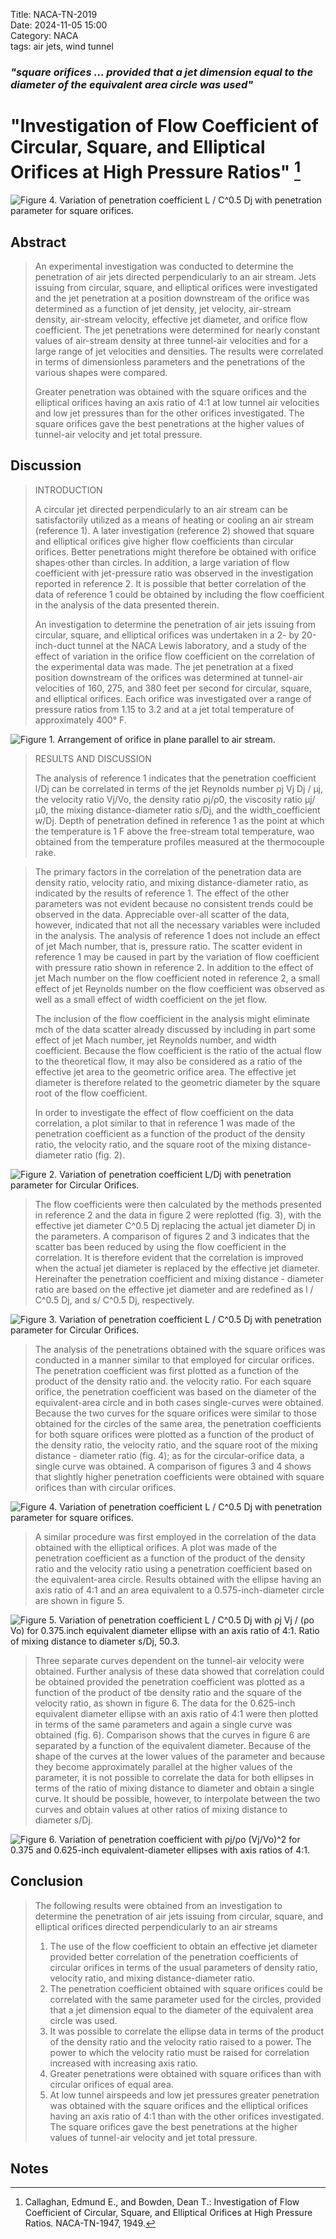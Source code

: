 Title: NACA-TN-2019  
Date: 2024-11-05 15:00  
Category: NACA  
tags: air jets, wind tunnel       

### _"square orifices ... provided that a jet dimension equal to the diameter of the equivalent area circle was used"_  

# "Investigation of Flow Coefficient of Circular, Square, and Elliptical Orifices at High Pressure Ratios" [^1]  

![Figure 4. Variation of penetration coefficient L / C^0.5 Dj with penetration parameter for square orifices.](/images%2FNACA-TN-2019x%2FFigure%204.png)  

## Abstract  

>An experimental investigation was conducted to determine the penetration of air jets directed perpendicularly to 
an air stream. Jets issuing from circular, square, and elliptical orifices were investigated and the jet 
penetration at a position downstream of the orifice was determined as a function of jet density, jet velocity, 
air-stream density, air-stream velocity, effective jet diameter, and orifice flow coefficient. 
The jet penetrations were determined for nearly constant values of air-stream density at three tunnel-air 
velocities and for a large range of jet velocities and densities. The results were correlated in terms of
dimensionless parameters and the penetrations of the various shapes were compared.
>
>Greater penetration was obtained with the square orifices and the elliptical orifices having an axis ratio of 4:1 
at low tunnel air velocities and low jet pressures than for the other orifices investigated. 
The square orifices gave the best penetrations at the higher values of tunnel-air velocity and jet total pressure.

## Discussion  

>INTRODUCTION  
> 
>A circular jet directed perpendicularly to an air stream can be satisfactorily utilized as a means of heating or 
cooling an air stream (reference 1). A later investigation (reference 2) showed
that square and elliptical orifices give higher flow coefficients
than circular orifices. Better penetrations might therefore be obtained with orifice shapes·other than circles. 
In addition, a large variation of flow coefficient with jet-pressure ratio was observed in the investigation 
reported in reference 2. It is possible that better correlation of the data of reference 1 could be obtained by 
including the flow coefficient in the analysis of the data presented therein.
>
>An investigation to determine the penetration of air jets issuing from circular, square, and elliptical orifices 
was undertaken in a 2- by 20-inch-duct tunnel at the NACA Lewis laboratory, and a study of the effect of variation 
in the orifice flow coefficient on the correlation of the experimental data was made. 
The jet penetration at a fixed position downstream of the orifices was determined at tunnel-air velocities of 
160, 275, and 380 feet per second for circular, square, and elliptical orifices. 
Each orifice was investigated over a range of pressure ratios from 1.15 to 3.2 and at a jet 
total temperature of approximately 400° F.

![Figure 1. Arrangement of orifice in plane parallel to air stream.](/images%2FNACA-TN-2019x%2FFigure%201.png)  

>RESULTS AND DISCUSSION  
> 
>The analysis of reference 1 indicates that the penetration coefficient l/Dj can be correlated in terms of the 
jet Reynolds
number ρj Vj Dj / μj, the velocity ratio Vj/Vo, the density ratio ρj/ρ0, the viscosity ratio µj/µ0, 
the mixing distance-diameter
ratio s/Dj, and the width_coefficient w/Dj. 
Depth of penetration defined in reference 1 as the point at which the temperature is 1 F above the free-stream 
total temperature, wao obtained from the temperature profiles measured at the thermocouple rake.

>The primary factors in the correlation of the penetration data are density ratio, velocity ratio, 
and mixing distance-diameter ratio, as indicated by the results of reference 1.	
The effect of the other parameters was not evident because no consistent trends could be observed in the data. 
Appreciable over-all scatter of the data, however, indicated that not all the necessary variables were included 
in the analysis. The analysis of reference 1 does not include an effect of jet Mach number, that is, pressure ratio. 
The scatter evident in reference 1 may be caused in part by the variation of flow coefficient with pressure ratio 
shown in reference 2. In addition to the effect of jet Mach number on the flow coefficient noted in reference 2, 
a small effect of jet Reynolds number on the
flow coefficient was observed as well as a small effect of width coefficient on the jet flow.  
> 
>The inclusion of the flow coefficient in the analysis might eliminate mch of the data scatter already discussed by 
including in part some effect of jet Mach number, jet Reynolds number, and width coefficient. 
Because the flow coefficient is the ratio of the actual flow to the theoretical flow, it may also be considered 
as a ratio of the effective jet area to the geometric orifice area. The effective jet diameter is therefore 
related to the geometric diameter by the square root of the flow coefficient.
> 
>In order to investigate the effect of flow coefficient on the data correlation, a plot similar to that in 
reference 1 was made of the penetration coefficient as a function of the product of the density ratio, 
the velocity ratio, and the square root of  the mixing distance-diameter ratio (fig. 2).  

![Figure 2. Variation of penetration coefficient L/Dj with penetration parameter for Circular Orifices.](/images%2FNACA-TN-2019x%2FFigure%202.png)   

>The flow coefficients were then calculated by the methods presented in reference 2 and the data in figure 2 
were replotted (fig. 3), with the effective jet diameter C^0.5 Dj replacing the actual jet diameter Dj in the
parameters. A comparison of figures 2 and 3 indicates that the scatter bas been reduced by using the flow 
coefficient in the correlation. It is therefore evident that the correlation is improved when the actual 
jet diameter is replaced by the effective jet diameter. Hereinafter the penetration coefficient and mixing 
distance - diameter ratio are based on the effective jet diameter and are
redefined as l / C^0.5 Dj, and s/ C^0.5 Dj, respectively.  

![Figure 3. Variation of penetration coefficient L / C^0.5 Dj with penetration parameter for Circular Orifices.](/images%2FNACA-TN-2019x%2FFigure%203.png)  

>The analysis of the penetrations obtained with the square orifices was conducted in a manner similar to that 
employed for circular orifices. The penetration coefficient was first plotted as a function of the product of 
the density ratio and. the velocity ratio. For each square orifice, the penetration coefficient was based on the 
diameter of the equivalent-area circle and in both cases single-curves were obtained. Because the two curves 
>for the square orifices were similar to those obtained for the circles of the same area, the penetration 
coefficients for both square orifices were plotted as a function of the product of the density ratio,
the velocity ratio, and the square root of the mixing distance - diameter ratio (fig. 4); 
as for the circular-orifice data, a single curve was obtained. A comparison of figures 3 and 4 shows that 
slightly higher penetration coefficients were obtained with square orifices than with circular orifices.  

![Figure 4. Variation of penetration coefficient L / C^0.5 Dj with penetration parameter for square orifices.](/images%2FNACA-TN-2019x%2FFigure%204.png)  

>A similar procedure was first employed in the correlation of the data obtained with the elliptical orifices. 
A plot was made of the penetration coefficient as a function of the product of the density ratio and the velocity 
ratio using a penetration coefficient based on the equivalent-area circle. Results obtained with the ellipse 
having an axis ratio of 4:1 and an area equivalent to a
0.575-inch-diameter circle are shown in figure 5.  

![Figure 5. Variation of penetration coefficient L / C^0.5 Dj with
ρj Vj / (ρo Vo) for 0.375.inch equivalent diameter ellipse with an axis ratio of 4:1. 
Ratio of mixing distance to diameter s/Dj, 50.3.](/images%2FNACA-TN-2019x%2FFigure%205.png)  

>Three separate curves dependent on the tunnel-air velocity were 
obtained. Further analysis of these data showed that correlation could be obtained provided the penetration 
coefficient was plotted as a function of the product of tbe density ratio and the square of the velocity
ratio, as shown in figure 6. The data for the 0.625-inch equivalent diameter ellipse with an axis ratio of 4:1 
were then plotted in terms of the same parameters and again a single curve was obtained (fig. 6). 
Comparison shows that the curves in figure 6 are separated by a function of the equivalent diameter. 
Because of the shape of the curves at the lower values of the parameter and because they become approximately 
parallel at the higher values of the parameter, it is not possible to correlate the data for both ellipses in 
terms of the ratio of mixing distance to diameter and obtain a single curve. It should be possible, however, 
to interpolate between the two curves and obtain values at other ratios of mixing distance to diameter s/Dj.

![Figure 6. Variation of penetration coefficient with ρj/ρo (Vj/Vo)^2 for
0.375 and 0.625-inch equivalent-diameter ellipses with axis ratios of 4:1.](/images%2FNACA-TN-2019x%2FFigure%206.png)  

## Conclusion  

>The following results were obtained from an investigation to determine the penetration of air jets issuing from 
> circular, square, and elliptical orifices directed perpendicularly to an air streams  
>1. The use of the flow coefficient to obtain an effective jet diameter provided better correlation of the 
penetration coefficients of circular orifices in terms of the usual parameters of density ratio, velocity ratio, 
and mixing distance-diameter ratio.  
>2. The penetration coefficient obtained with square orifices could be correlated with the same parameter used for 
the circles, provided that a jet dimension equal to the diameter of the equivalent area circle was used.  
>3. It was possible to correlate the ellipse data in terms of the product of the density ratio and the velocity ratio 
raised to a power. The power to which the velocity ratio must be raised for correlation increased with increasing axis 
ratio.
>4. Greater penetrations were obtained with square orifices than with circular orifices of equal area.  
>5. At low tunnel airspeeds and low jet pressures greater penetration was obtained with the square orifices 
and the elliptical orifices having an axis ratio of 4:1 than with the other orifices investigated.
The square orifices gave the best penetrations at the higher values of tunnel-air velocity and jet total pressure.



## Notes  

[^1]: Callaghan, Edmund E., and Bowden, Dean T.: Investigation of Flow Coefficient of Circular, Square, and Elliptical Orifices at High Pressure Ratios. NACA-TN-1947, 1949.  
